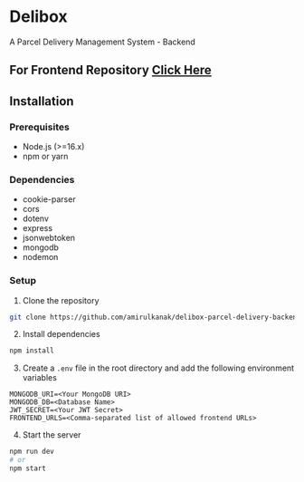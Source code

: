 # Delibox
A Parcel Delivery Management System - Backend

## For Frontend Repository [Click Here](https://github.com/amirulkanak/delibox-parcel-delivery)

## Installation
### Prerequisites
- Node.js (>=16.x)
- npm or yarn

### Dependencies
- cookie-parser
- cors
- dotenv
- express
- jsonwebtoken
- mongodb
- nodemon

### Setup
1. Clone the repository
```bash
git clone https://github.com/amirulkanak/delibox-parcel-delivery-backend.git
```
2. Install dependencies
```bash
npm install
```
3. Create a `.env` file in the root directory and add the following environment variables
```env
MONGODB_URI=<Your MongoDB URI>
MONGODB_DB=<Database Name>
JWT_SECRET=<Your JWT Secret>
FRONTEND_URLS=<Comma-separated list of allowed frontend URLs>
```
4. Start the server
```bash
npm run dev
# or 
npm start
```